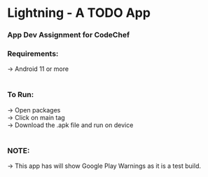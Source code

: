 # Lightning - A TODO App
###  App Dev Assignment for CodeChef

### Requirements:
-> Android 11 or more
<br><br>

### To Run:
-> Open packages<br>
-> Click on main tag<br>
-> Download the .apk file and run on device
<br><br>

### NOTE:
-> This app has will show Google Play Warnings as it is a test build.<br>
